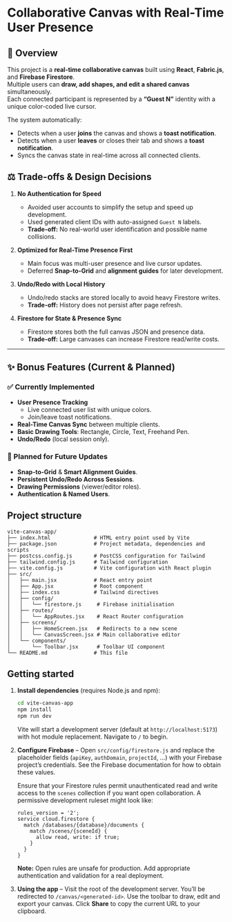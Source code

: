 # Collaborative Canvas with Real-Time User Presence

## 📌 Overview

This project is a **real-time collaborative canvas** built using **React**, **Fabric.js**, and **Firebase Firestore**.  
Multiple users can **draw, add shapes, and edit a shared canvas** simultaneously.  
Each connected participant is represented by a **“Guest N”** identity with a unique color-coded live cursor.

The system automatically:

- Detects when a user **joins** the canvas and shows a **toast notification**.
- Detects when a user **leaves** or closes their tab and shows a **toast notification**.
- Syncs the canvas state in real-time across all connected clients.

## ⚖️ Trade-offs & Design Decisions

1. **No Authentication for Speed**

   - Avoided user accounts to simplify the setup and speed up development.
   - Used generated client IDs with auto-assigned `Guest N` labels.
   - **Trade-off:** No real-world user identification and possible name collisions.

2. **Optimized for Real-Time Presence First**

   - Main focus was multi-user presence and live cursor updates.
   - Deferred **Snap-to-Grid** and **alignment guides** for later development.

3. **Undo/Redo with Local History**

   - Undo/redo stacks are stored locally to avoid heavy Firestore writes.
   - **Trade-off:** History does not persist after page refresh.

4. **Firestore for State & Presence Sync**
   - Firestore stores both the full canvas JSON and presence data.
   - **Trade-off:** Large canvases can increase Firestore read/write costs.

---

## ✨ Bonus Features (Current & Planned)

### ✅ Currently Implemented

- **User Presence Tracking**
  - Live connected user list with unique colors.
  - Join/leave toast notifications.
- **Real-Time Canvas Sync** between multiple clients.
- **Basic Drawing Tools**: Rectangle, Circle, Text, Freehand Pen.
- **Undo/Redo** (local session only).

### 📅 Planned for Future Updates

- **Snap-to-Grid** & **Smart Alignment Guides**.
- **Persistent Undo/Redo Across Sessions**.
- **Drawing Permissions** (viewer/editor roles).
- **Authentication & Named Users**.

## Project structure

```
vite-canvas-app/
├── index.html              # HTML entry point used by Vite
├── package.json            # Project metadata, dependencies and scripts
├── postcss.config.js       # PostCSS configuration for Tailwind
├── tailwind.config.js      # Tailwind configuration
├── vite.config.js          # Vite configuration with React plugin
├── src/
│   ├── main.jsx            # React entry point
│   ├── App.jsx             # Root component
│   ├── index.css           # Tailwind directives
│   ├── config/
│   │   └── firestore.js     # Firebase initialisation
│   ├── routes/
│   │   └── AppRoutes.jsx    # React Router configuration
│   ├── screens/
│   │   ├── HomeScreen.jsx   # Redirects to a new scene
│   │   └── CanvasScreen.jsx # Main collaborative editor
│   └── components/
│       └── Toolbar.jsx      # Toolbar UI component
└── README.md               # This file
```

## Getting started

1. **Install dependencies** (requires Node.js and npm):

   ```bash
   cd vite-canvas-app
   npm install
   npm run dev
   ```

   Vite will start a development server (default at `http://localhost:5173`) with hot module replacement. Navigate to `/` to begin.

2. **Configure Firebase** – Open `src/config/firestore.js` and replace the placeholder fields (`apiKey`, `authDomain`, `projectId`, …) with your Firebase project’s credentials. See the Firebase documentation for how to obtain these values.

   Ensure that your Firestore rules permit unauthenticated read and write access to the `scenes` collection if you want open collaboration. A permissive development ruleset might look like:

   ```
   rules_version = '2';
   service cloud.firestore {
     match /databases/{database}/documents {
       match /scenes/{sceneId} {
         allow read, write: if true;
       }
     }
   }
   ```

   **Note:** Open rules are unsafe for production. Add appropriate authentication and validation for a real deployment.

3. **Using the app** – Visit the root of the development server. You’ll be redirected to `/canvas/<generated-id>`. Use the toolbar to draw, edit and export your canvas. Click **Share** to copy the current URL to your clipboard.

